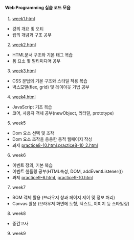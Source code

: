 #### Web Programming 실습 코드 모음

1. [week1.html](https://github.com/tspark0724/webP/blob/main/week1.html)
- 강의 개요 및 오티
- 웹의 개념과 구조 공부

2. [week2.html](https://github.com/tspark0724/webP/blob/main/week2.html)
- HTML문서 구조와 기본 태그 복습
- 폼 요소 및 멀티미디어 공부

3. [week3.html](https://github.com/tspark0724/webP/blob/main/week3.html)
- CSS 문법의 기본 구조와 스타일 적용 복습
- 박스모델(flex, grid) 및 레이아웃 기법 공부

4. [week4.html](https://github.com/tspark0724/webP/blob/main/week4.html)
- JavaScript 기초 복습
- 코어, 사용자 객체 공부(newObject, 리터럴, prototype)

5. week5
- Dom 요소 선택 및 조작 
- Dom 요소 조작을 응용한 동적 웹페이지 작성
- 과제 [practice8-10.html](https://github.com/tspark0724/webP/blob/main/practice8-10_1.html),[practice8-10_2.html](https://github.com/tspark0724/webP/blob/main/practice8-10_2.html)

6. week6
- 이벤트 정의, 기본 복습
- 이벤트 핸들링 공부(HTML속성, DOM, addEventListener())
- 과제 [practice9-6.html](https://github.com/tspark0724/webP/blob/main/practice9-6.html), [practice9-10.html](https://github.com/tspark0724/webP/blob/main/practice9-10.html)

7. week7
- BOM 객체 활용 (브라우저 창과 페이지 제어 및 정보 처리)
- Canvas 활용 (브라우저 화면에 도형, 텍스트, 이미지 등 스타일링)

8. week8
- 중간고사

9. week9
